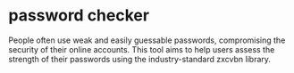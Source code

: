 # password checker
People often use weak and easily guessable passwords, compromising the security of their online accounts. This tool aims to help users assess the strength of their passwords using the industry-standard zxcvbn library.
